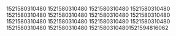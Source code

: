 1521580310480
1521580310480
1521580310480
1521580310480
1521580310480
1521580310480
1521580310480
1521580310480
1521580310480
1521580310480
1521580310480
1521580310480
1521580310480
1521580310480
15215803104801521594816062